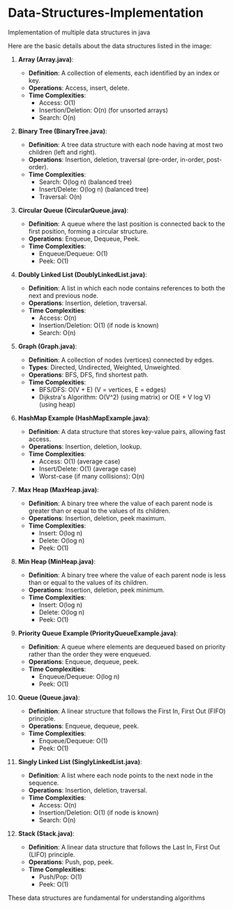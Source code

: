 # Data-Structures-Implementation
Implementation of multiple data structures in java

Here are the basic details about the data structures listed in the image:

1. **Array (Array.java)**:
   - **Definition**: A collection of elements, each identified by an index or key.
   - **Operations**: Access, insert, delete.
   - **Time Complexities**:
     - Access: O(1)
     - Insertion/Deletion: O(n) (for unsorted arrays)
     - Search: O(n)
   
2. **Binary Tree (BinaryTree.java)**:
   - **Definition**: A tree data structure with each node having at most two children (left and right).
   - **Operations**: Insertion, deletion, traversal (pre-order, in-order, post-order).
   - **Time Complexities**:
     - Search: O(log n) (balanced tree)
     - Insert/Delete: O(log n) (balanced tree)
     - Traversal: O(n)
   
3. **Circular Queue (CircularQueue.java)**:
   - **Definition**: A queue where the last position is connected back to the first position, forming a circular structure.
   - **Operations**: Enqueue, Dequeue, Peek.
   - **Time Complexities**:
     - Enqueue/Dequeue: O(1)
     - Peek: O(1)

4. **Doubly Linked List (DoublyLinkedList.java)**:
   - **Definition**: A list in which each node contains references to both the next and previous node.
   - **Operations**: Insertion, deletion, traversal.
   - **Time Complexities**:
     - Access: O(n)
     - Insertion/Deletion: O(1) (if node is known)
     - Search: O(n)

5. **Graph (Graph.java)**:
   - **Definition**: A collection of nodes (vertices) connected by edges.
   - **Types**: Directed, Undirected, Weighted, Unweighted.
   - **Operations**: BFS, DFS, find shortest path.
   - **Time Complexities**:
     - BFS/DFS: O(V + E) (V = vertices, E = edges)
     - Dijkstra's Algorithm: O(V^2) (using matrix) or O(E + V log V) (using heap)

6. **HashMap Example (HashMapExample.java)**:
   - **Definition**: A data structure that stores key-value pairs, allowing fast access.
   - **Operations**: Insertion, deletion, lookup.
   - **Time Complexities**:
     - Access: O(1) (average case)
     - Insert/Delete: O(1) (average case)
     - Worst-case (if many collisions): O(n)

7. **Max Heap (MaxHeap.java)**:
   - **Definition**: A binary tree where the value of each parent node is greater than or equal to the values of its children.
   - **Operations**: Insertion, deletion, peek maximum.
   - **Time Complexities**:
     - Insert: O(log n)
     - Delete: O(log n)
     - Peek: O(1)

8. **Min Heap (MinHeap.java)**:
   - **Definition**: A binary tree where the value of each parent node is less than or equal to the values of its children.
   - **Operations**: Insertion, deletion, peek minimum.
   - **Time Complexities**:
     - Insert: O(log n)
     - Delete: O(log n)
     - Peek: O(1)

9. **Priority Queue Example (PriorityQueueExample.java)**:
   - **Definition**: A queue where elements are dequeued based on priority rather than the order they were enqueued.
   - **Operations**: Enqueue, dequeue, peek.
   - **Time Complexities**:
     - Enqueue/Dequeue: O(log n)
     - Peek: O(1)

10. **Queue (Queue.java)**:
    - **Definition**: A linear structure that follows the First In, First Out (FIFO) principle.
    - **Operations**: Enqueue, dequeue, peek.
    - **Time Complexities**:
      - Enqueue/Dequeue: O(1)
      - Peek: O(1)

11. **Singly Linked List (SinglyLinkedList.java)**:
    - **Definition**: A list where each node points to the next node in the sequence.
    - **Operations**: Insertion, deletion, traversal.
    - **Time Complexities**:
      - Access: O(n)
      - Insertion/Deletion: O(1) (if node is known)
      - Search: O(n)

12. **Stack (Stack.java)**:
    - **Definition**: A linear data structure that follows the Last In, First Out (LIFO) principle.
    - **Operations**: Push, pop, peek.
    - **Time Complexities**:
      - Push/Pop: O(1)
      - Peek: O(1)

These data structures are fundamental for understanding algorithms
